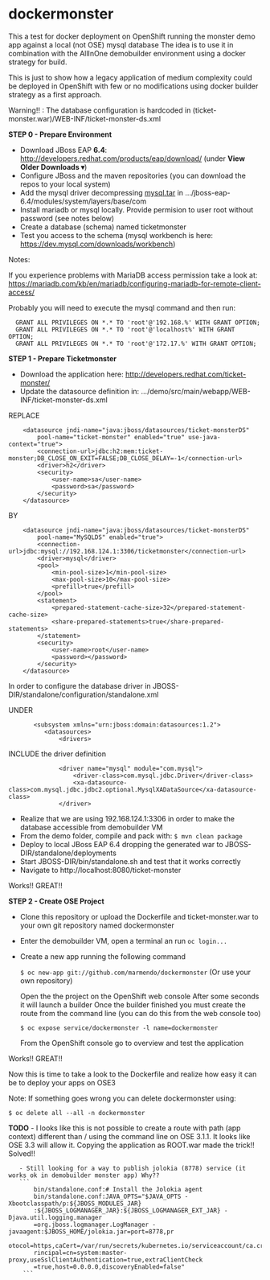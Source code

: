 # dockermonster
This a test for docker deployment on OpenShift running the monster demo app against a local (not OSE) mysql database
The idea is to use it in combination with the AllInOne demobuilder environment using a docker strategy for build.

This is just to show how a legacy application of medium complexity could be deployed in OpenShift with few or no  modifications using docker builder strategy as a first approach.

Warning!! : The database configuration is hardcoded in (ticket-monster.war)/WEB-INF/ticket-monster-ds.xml

**STEP 0 - Prepare Environment**

- Download JBoss EAP **6.4**: http://developers.redhat.com/products/eap/download/ (under **View Older Downloads ▾**)
- Configure JBoss and the maven repositories (you can download the repos to your local system)
- Add the mysql driver decompressing [mysql.tar](https://github.com/marmendo/dockermonster/blob/master/mysql.tar) in .../jboss-eap-6.4/modules/system/layers/base/com
- Install mariadb or mysql locally. Provide permision to user root without password (see notes below)
- Create a database (schema) named ticketmonster
- Test you access to the schema (mysql workbench is here: https://dev.mysql.com/downloads/workbench)

Notes:

If you experience problems with MariaDB access permission take a look at:
  https://mariadb.com/kb/en/mariadb/configuring-mariadb-for-remote-client-access/
  
Probably you will need to execute the mysql command and then run:
```
  GRANT ALL PRIVILEGES ON *.* TO 'root'@'192.168.%' WITH GRANT OPTION;
  GRANT ALL PRIVILEGES ON *.* TO 'root'@'localhost%' WITH GRANT OPTION;
  GRANT ALL PRIVILEGES ON *.* TO 'root'@'172.17.%' WITH GRANT OPTION;
```

**STEP 1 - Prepare Ticketmonster**

- Download the application here: http://developers.redhat.com/ticket-monster/
- Update the datasource definition in: .../demo/src/main/webapp/WEB-INF/ticket-monster-ds.xml

REPLACE
```
    <datasource jndi-name="java:jboss/datasources/ticket-monsterDS"
        pool-name="ticket-monster" enabled="true" use-java-context="true">
        <connection-url>jdbc:h2:mem:ticket-monster;DB_CLOSE_ON_EXIT=FALSE;DB_CLOSE_DELAY=-1</connection-url>
        <driver>h2</driver>
        <security>
            <user-name>sa</user-name>
            <password>sa</password>
        </security>
    </datasource>
```
BY
```
    <datasource jndi-name="java:jboss/datasources/ticket-monsterDS"
        pool-name="MySQLDS" enabled="true">
        <connection-url>jdbc:mysql://192.168.124.1:3306/ticketmonster</connection-url>
        <driver>mysql</driver>
        <pool>
            <min-pool-size>1</min-pool-size>
            <max-pool-size>10</max-pool-size>
            <prefill>true</prefill>
        </pool>
        <statement>
            <prepared-statement-cache-size>32</prepared-statement-cache-size>
            <share-prepared-statements>true</share-prepared-statements>
        </statement>
        <security>
            <user-name>root</user-name>
            <password></password>
        </security>
    </datasource>
```

In order to configure the database driver in JBOSS-DIR/standalone/configuration/standalone.xml

UNDER
```
       <subsystem xmlns="urn:jboss:domain:datasources:1.2"> 
          <datasources>
              <drivers>
```
INCLUDE the driver definition

  ```
                <driver name="mysql" module="com.mysql">
                    <driver-class>com.mysql.jdbc.Driver</driver-class>
                    <xa-datasource-class>com.mysql.jdbc.jdbc2.optional.MysqlXADataSource</xa-datasource-class>
                </driver>
 ```
 
- Realize that we are using 192.168.124.1:3306 in order to make the database accessible from demobuilder VM
- From the demo folder, compile and pack with: `$ mvn clean package`
- Deploy to local JBoss EAP 6.4 dropping the generated war to JBOSS-DIR/standalone/deployments
- Start JBOSS-DIR/bin/standalone.sh and test that it works correctly
- Navigate to http://localhost:8080/ticket-monster

Works!!  GREAT!!


**STEP 2 - Create OSE Project**

- Clone this repository or upload the Dockerfile and ticket-monster.war to your own git repository named dockermonster
- Enter the demobuilder VM, open a terminal an run `oc login...`
- Create a new app running the following command

   `$ oc new-app git://github.com/marmendo/dockermonster`  (Or use your own repository)

   Open the the project on the OpenShift web console
   After some seconds it will launch a builder
   Once the builder finished you must create the route from the command line
   (you can do this from the web console too)

   `$ oc expose service/dockermonster -l name=dockermonster`
   
   From the OpenShift console go to overview and test the application
   
Works!!  GREAT!!

Now this is time to take a look to the Dockerfile and realize how easy it can be to deploy your apps on OSE3

Note: If something goes wrong you can delete dockermonster using:

`$ oc delete all --all -n dockermonster`


**TODO**
       - I looks like this is not possible to create a route with path (app context) different 
          than / using the command line on OSE 3.1.1. It looks like OSE 3.3 will allow it.
          Copying the application as ROOT.war made the trick!!   Solved!!

       - Still looking for a way to publish jolokia (8778) service (it works ok in demobuilder monster app) Why??
       ```
           bin/standalone.conf:# Install the Jolokia agent      
           bin/standalone.conf:JAVA_OPTS="$JAVA_OPTS -Xbootclasspath/p:${JBOSS_MODULES_JAR}
           :${JBOSS_LOGMANAGER_JAR}:${JBOSS_LOGMANAGER_EXT_JAR} -Djava.util.logging.manager
           =org.jboss.logmanager.LogManager -javaagent:$JBOSS_HOME/jolokia.jar=port=8778,pr
           otocol=https,caCert=/var/run/secrets/kubernetes.io/serviceaccount/ca.crt,clientP
           rincipal=cn=system:master-proxy,useSslClientAuthentication=true,extraClientCheck
           =true,host=0.0.0.0,discoveryEnabled=false" 
        ```

